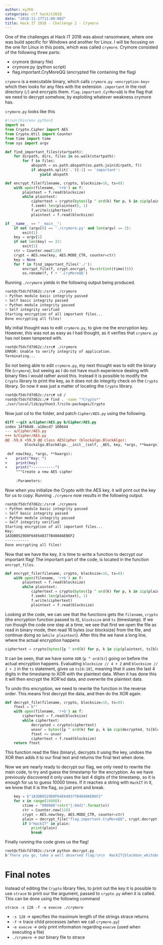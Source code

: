```yaml
---
author: eyJhb
categories: ctf hackit2018
date: "2018-11-17T11:00:00Z"
title: Hack IT 2018 - Challenge 2 - Crymore
---
```

One of the challenges at Hack IT 2018 was about ransomware, where one was build specific for Windows and another for Linux.
I will be focusing on the one for Linux in this posts, which was called `crymore`.
Crymore consisted of the following three parts:

- crymore (binary file)
- crymore.py (python script)
- flag.important.CryMoreQQ (encrypted file containing the flag)

`crymore` is a executable binary, which calls `crymore.py <encryption-key>`
 which then looks for any files with the extension `.important` in the root directory (`/`) and encrypts them.
`flag.important.CyrMoreQQ` is the flag that we need to decrypt somehow, by exploiting whatever weakness crymore has.

`crymore.py` looks like this
```python
#!/usr/bin/env python3
import os
from Crypto.Cipher import AES
from Crypto.Util import Counter
from time import time
from sys import argv

def find_important_files(startpath):
    for dirpath, dirs, files in os.walk(startpath):
        for f in files:
            abspath = os.path.abspath(os.path.join(dirpath, f))
            if abspath.split('.')[-1] == 'important':
                yield abspath

def encrypt_file(filename, crypto, blocksize=16, ts=0):
    with open(filename, 'r+b') as f:
        plaintext = f.read(blocksize)
        while plaintext:
            ciphertext = crypto(bytes([p ^ ord(k) for p, k in zip(plaintext, ts[blocksize // 4 + 2: blocksize // 2 + 2] * (blocksize // 4))]))
            f.seek(-len(plaintext), 1)
            f.write(ciphertext)
            plaintext = f.read(blocksize)

if __name__ == "__main__":
    if not (argv[0] == './crymore.py' and len(argv) == 2):
        exit(1)
    key = argv[1]
    if not len(key) == 32:
        exit(1)
    ctr = Counter.new(128)
    crypt = AES.new(key, AES.MODE_CTR, counter=ctr)
    key = None
    for f in find_important_files('./'):
        encrypt_file(f, crypt.encrypt, ts=str(int(time())))
        os.rename(f, f + '.CryMoreQQ')
```

Running `./crymore` yields in the following output being produced.

```bash
root@cf5dcfd7d62c:/src# ./crymore
> Python module basic integrity passed
> Self basic integrity passed
> Python module integrity passed
> Self integrity verified
Starting encryption of all important files...
Done encrypting all files!
```

My initial thought was to edit `crymore.py`, to give me the encryption key.
However, this was not as easy as I had thought, as it verifies that `crymore.py` has not been tampered with.

```bash
root@cf5dcfd7d62c:/src# ./crymore
ERROR: Unable to verify integrity of application.
Terminating...
```

So not being able to edit `crymore.py`, my next thought was to edit the binary file (`crymore`), but seeing as
I do not have much experience dealing with binary files I would rather avoid this.
Instead it is possible to modify the `Crypto` library to print the key, as it does not do integrity check on the `Crypto` library.
So now it was just a matter of locating the `Crypto` library.

```bash
root@cf5dcfd7d62c:/src# cd /
root@cf5dcfd7d62c:/# find . -name "*Crypto*"
./usr/local/lib/python3.7/site-packages/Crypto
```

Now just cd to the folder, and patch `Cipher/AES.py` using the following.

```diff
diff --git a/Cipher/AES.py b/Cipher/AES.py
index 14f68d8..a18ecd7 100644
--- a/Cipher/AES.py
+++ b/Cipher/AES.py
@@ -59,6 +59,9 @@ class AESCipher (blockalgo.BlockAlgo):
         blockalgo.BlockAlgo.__init__(self, _AES, key, *args, **kwargs)
 
 def new(key, *args, **kwargs):
+    print("Key: ")
+    print(key)
+    print("-----------")
     """Create a new AES cipher
 
     :Parameters:
```

Now when you initialize the Crypto with the AES key, it will print out the key for us to copy.
Running `./crymore` now results in the following output.

```bash
root@cf5dcfd7d62c:/src# ./crymore
> Python module basic integrity passed
> Self basic integrity passed
> Python module integrity passed
> Self integrity verified
Starting encryption of all important files...
Key: 
1A3DB0529D8F64E648377B40A0AEB6F2
-----------
Done encrypting all files!
```

Now that we have the key, it is time to write a function to decrypt our important flag!
The important part of the code, is located in the function `encrypt_files`.

```python
def encrypt_file(filename, crypto, blocksize=16, ts=0):
    with open(filename, 'r+b') as f:
        plaintext = f.read(blocksize)
        while plaintext:
            ciphertext = crypto(bytes([p ^ ord(k) for p, k in zip(plaintext, ts[blocksize // 4 + 2: blocksize // 2 + 2] * (blocksize // 4))]))
            f.seek(-len(plaintext), 1)
            f.write(ciphertext)
            plaintext = f.read(blocksize)
```

Looking at the code, we can see that the functions gets the `filename`, `crypto` (the encryption function passed to it), `blocksize` and `ts` (timestamp).
If we run though the code one step at a time, we see that first we open the file as read in binary mode, then read 16 bytes (our blocksize) from the file, and continue doing so (`while plaintext`).
After this the we have a long line, where the actual encryption happens 

```python
ciphertext = crypto(bytes([p ^ ord(k) for p, k in zip(plaintext, ts[blocksize // 4 + 2: blocksize // 2 + 2] * (blocksize // 4))]))
```

It can be seen, that we have some `XOR` (`p ^ ord(k)`) going on before the actual encryption happens.
Evaluating `blocksize // 4 + 2` and `blocksize // 2 + 2` in the `ts` statement, gives us `ts[6:10]`,
meaning that it uses the last 4 digits in the timestamp to XOR with the plaintext data.
When it has done this it will then encrypt the XOR'ed data, and overwrite the plaintext data.

To undo this encryption, we need to rewrite the function in the reverse order.
This means first decrypt the data, and then do the XOR again.

```python
def decrypt_file(filename, crypto, blocksize=16, ts=0):
    ftext = b""
    with open(filename, 'r+b') as f:
        ciphertext = f.read(blocksize)
        while ciphertext:
            decrypted = crypto(ciphertext)
            unxor = bytes([p ^ ord(k) for p, k in zip(decrypted, ts[blocksize // 4 + 2: blocksize // 2 + 2] * (blocksize // 4))])
            ftext += unxor 
            ciphertext = f.read(blocksize)
    return ftext
```

This function read the files (binary), decrypts it using the key, undoes the XOR then adds it to our final text and returns the final text when done.

Now we are nearly ready to decrypt our flag, we only need to rewrite the main code, to try and guess the timestamp for the encryption.
As we have previously discovered it only uses the last 4 digits of the timestamp, so it is enough for us to guess 10000 times.
If it reaches a string with `HackIT` in it, we know that it is the flag, so just print and break.

```python
    key = b"1A3DB0529D8F64E648377B40A0AEB6F2"
    for x in range(10000):
        ctime = "000000"+str("{:04d}".format(x))
        ctr = Counter.new(128)
        crypt = AES.new(key, AES.MODE_CTR, counter=ctr)
        plain = decrypt_file("flag.important.CryMoreQQ", crypt.decrypt, ts=ctime)
        if b"HackIT" in plain:
            print(plain)
            break
```

Finally running the code gives us the flag!

```bash
root@cf5dcfd7d62c:/src# python decrypt.py
b'There you go, take a well deserved flag:\n\n  HackIT{blackbox_whitebox_deadbox_dropbox}\n\n:-)\n'
```

# Final notes
Instead of editing the `Crypto` library files, to print out the key
it is possible to use `strace` to print our the argument, passed
to `crypto.py` when it is called.
This can be done using the following command

```
strace -s 128 -f -e execve ./crymore
```

- `-s 128` -> specifies the maximum length of the strings strace returns
- `-f` -> trace child processes (when we call `crymore.py`)
- `-e execve` -> only print information regarding `execve` (used when executing a file)
- `./crymore` -> our binary file to strace
